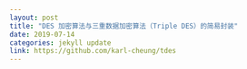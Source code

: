 ```yaml
---
layout: post
title: "DES 加密算法与三重数据加密算法（Triple DES）的简易封装"
date: 2019-07-14
categories: jekyll update
link: https://github.com/karl-cheung/tdes
---
```

